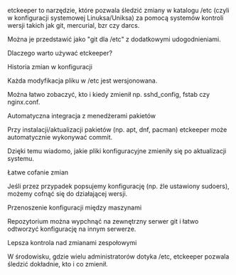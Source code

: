 etckeeper to narzędzie, które pozwala śledzić zmiany w katalogu /etc (czyli w konfiguracji systemowej Linuksa/Uniksa) za pomocą systemów kontroli wersji takich jak git, mercurial, bzr czy darcs.

Można je przedstawić jako "git dla /etc" z dodatkowymi udogodnieniami.

Dlaczego warto używać etckeeper?

Historia zmian w konfiguracji

Każda modyfikacja pliku w /etc jest wersjonowana.

Można łatwo zobaczyć, kto i kiedy zmienił np. sshd_config, fstab czy nginx.conf.

Automatyczna integracja z menedżerami pakietów

Przy instalacji/aktualizacji pakietów (np. apt, dnf, pacman) etckeeper może automatycznie wykonywać commit.

Dzięki temu wiadomo, jakie pliki konfiguracyjne zmieniły się po aktualizacji systemu.

Łatwe cofanie zmian

Jeśli przez przypadek popsujemy konfigurację (np. źle ustawiony sudoers), możemy cofnąć się do działającej wersji.

Przenoszenie konfiguracji między maszynami

Repozytorium można wypchnąć na zewnętrzny serwer git i łatwo odtworzyć konfigurację na innym serwerze.

Lepsza kontrola nad zmianami zespołowymi

W środowisku, gdzie wielu administratorów dotyka /etc, etckeeper pozwala śledzić dokładnie, kto i co zmienił.